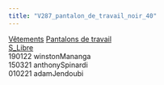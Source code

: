 ```yaml
---
title: "V287_pantalon_de_travail_noir_40"
---
```


[Vêtements](notes/equipements/L_Vetements.md) [Pantalons de travail](notes/equipements/vetements/V_PantalonsDeTravail.md)\
[S_Libre](notes/statut/S_Libre.md)\
190122 winstonMananga\
150321 anthonySpinardi\
010221 adamJendoubi